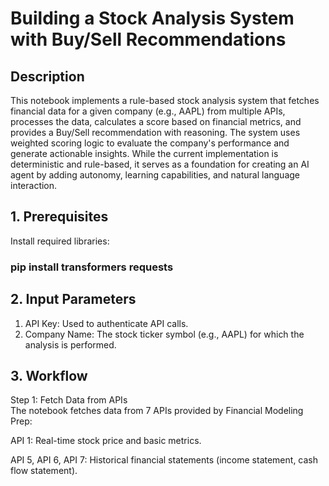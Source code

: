 # Building a Stock Analysis System with Buy/Sell Recommendations

## Description
This notebook implements a rule-based stock analysis system that fetches financial data for a given company (e.g., AAPL) from multiple APIs, processes the data, calculates a score based on financial metrics, and provides a Buy/Sell recommendation with reasoning. The system uses weighted scoring logic to evaluate the company's performance and generate actionable insights.
While the current implementation is deterministic and rule-based, it serves as a foundation for creating an AI agent by adding autonomy, learning capabilities, and natural language interaction.

## 1. Prerequisites
Install required libraries:
### pip install transformers requests

## 2. Input Parameters
1. API Key: Used to authenticate API calls.
2. Company Name: The stock ticker symbol (e.g., AAPL) for which the analysis is performed.

## 3. Workflow
Step 1: Fetch Data from APIs <br>
The notebook fetches data from 7 APIs provided by Financial Modeling Prep:

API 1: Real-time stock price and basic metrics.

API 5, API 6, API 7: Historical financial statements (income statement, cash flow statement).
